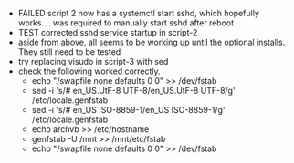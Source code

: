 * FAILED script 2 now has a systemctl start sshd, which hopefully works.... was required to manually start sshd after reboot
* TEST corrected sshd service startup in script-2
* aside from above, all seems to be working up until the optional installs. They still need to be tested
* try replacing visudo in script-3 with sed
* check the following worked correctly.
  * echo "/swapfile none defaults 0 0" >> /dev/fstab
  * sed -i 's/# en_US.UtF-8 UTF-8/en_US.UtF-8 UTF-8/g' /etc/locale.genfstab
  * sed -i 's/# en_US ISO-8859-1/en_US ISO-8859-1/g' /etc/locale.genfstab
  * echo archvb >> /etc/hostname
  * genfstab -U /mnt >> /mnt/etc/fstab
  * echo "/swapfile none defaults 0 0" >> /dev/fstab
